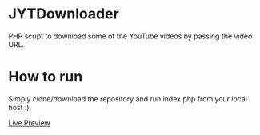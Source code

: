 # JYTDownloader
PHP script to download some of the YouTube videos by passing the video URL.
# How to run
Simply clone/download the repository and run index.php from your local host :)

<a target="_blank" href="https://abrahamjuarbe.us/jytdownload/">Live Preview</a>

